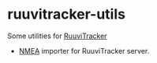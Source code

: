 ruuvitracker-utils
==================

Some utilities for [RuuviTracker](https://github.com/RuuviTracker/)

- [NMEA](http://wiki.openstreetmap.org/wiki/NMEA) importer for RuuviTracker server.